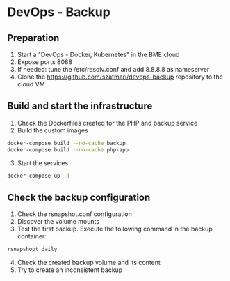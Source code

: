 # DevOps - Backup

## Preparation
1. Start a "DevOps - Docker, Kubernetes" in the BME cloud
2. Expose ports 8088
4. If needed: tune the /etc/resolv.conf and add 8.8.8.8 as nameserver
5. Clone the https://github.com/szatmari/devops-backup repository to the cloud VM

## Build and start the infrastructure
1. Check the Dockerfiles created for the PHP and backup service
2. Build the custom images
```bash
docker-compose build --no-cache backup
docker-compose build --no-cache php-app
```
3. Start the services
```bash
docker-compose up -d
```

## Check the backup configuration
1. Check the rsnapshot.conf configuration
2. Discover the volume mounts
3. Test the first backup. Execute the following command in the backup container:
```bash
rsnapshopt daily
```
4. Check the created backup volume and its content
5. Try to create an inconsistent backup

